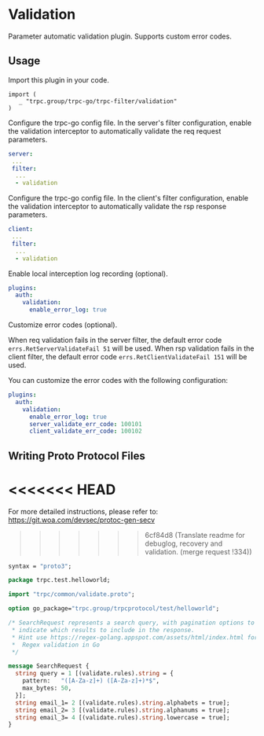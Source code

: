 # Validation

Parameter automatic validation plugin. Supports custom error codes.

## Usage

Import this plugin in your code.

```golang
import (
   _ "trpc.group/trpc-go/trpc-filter/validation"
)
```

Configure the trpc-go config file. In the server's filter configuration, enable the validation interceptor to automatically validate the req request parameters.

```yaml
server:
 ...
 filter:
  ...
  - validation
```

Configure the trpc-go config file. In the client's filter configuration, enable the validation interceptor to automatically validate the rsp response parameters.

```yaml
client:
 ...
 filter:
  ...
  - validation
```

Enable local interception log recording (optional).

```yaml
plugins:                     
  auth:
    validation:
      enable_error_log: true
```

Customize error codes (optional).

When req validation fails in the server filter, the default error code `errs.RetServerValidateFail 51` will be used.
When rsp validation fails in the client filter, the default error code `errs.RetClientValidateFail 151` will be used.

You can customize the error codes with the following configuration:

```yaml
plugins:
  auth:
    validation:
      enable_error_log: true
      server_validate_err_code: 100101
      client_validate_err_code: 100102
```

## Writing Proto Protocol Files

<<<<<<< HEAD
=======
For more detailed instructions, please refer to: https://git.woa.com/devsec/protoc-gen-secv

>>>>>>> 6cf84d8 (Translate readme for debuglog, recovery and validation. (merge request !334))
```protobuf
syntax = "proto3";

package trpc.test.helloworld;

import "trpc/common/validate.proto";

option go_package="trpc.group/trpcprotocol/test/helloworld";

/* SearchRequest represents a search query, with pagination options to
 * indicate which results to include in the response.
 * Hint use https://regex-golang.appspot.com/assets/html/index.html for
 *  Regex validation in Go
 */

message SearchRequest {
  string query = 1 [(validate.rules).string = {
    pattern:   "([A-Za-z]+) ([A-Za-z]+)*$",
    max_bytes: 50,
  }];
  string email_1= 2 [(validate.rules).string.alphabets = true];
  string email_2= 3 [(validate.rules).string.alphanums = true];
  string email_3= 4 [(validate.rules).string.lowercase = true];
}
```
